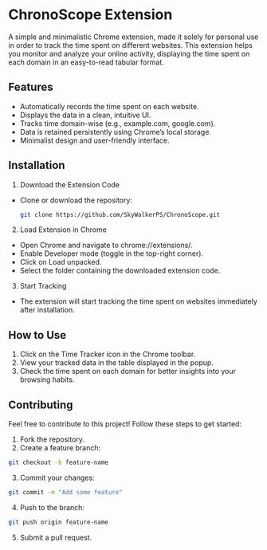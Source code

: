# ChronoScope Extension

A simple and minimalistic Chrome extension, made it solely for personal use in order to track the time spent on different websites. This extension helps you monitor and analyze your online activity, displaying the time spent on each domain in an easy-to-read tabular format.

## Features
- Automatically records the time spent on each website.
- Displays the data in a clean, intuitive UI.
- Tracks time domain-wise (e.g., example.com, google.com).
- Data is retained persistently using Chrome’s local storage.
- Minimalist design and user-friendly interface.

## Installation
1. Download the Extension Code
- Clone or download the repository:
    ```Bash
    git clone https://github.com/SkyWalkerPS/ChronoScope.git
    ```

2. Load Extension in Chrome
- Open Chrome and navigate to chrome://extensions/.
- Enable Developer mode (toggle in the top-right corner).
- Click on Load unpacked.
- Select the folder containing the downloaded extension code.

3. Start Tracking
- The extension will start tracking the time spent on websites immediately after installation.

## How to Use
1.	Click on the Time Tracker icon in the Chrome toolbar.
2.	View your tracked data in the table displayed in the popup.
3.	Check the time spent on each domain for better insights into your browsing habits.

<!-- ## Screenshots -->

## Contributing
Feel free to contribute to this project! Follow these steps to get started:
1.	Fork the repository.
2.	Create a feature branch:
```Bash
git checkout -b feature-name
```
3. Commit your changes:
```Bash
git commit -m "Add some feature"
```
4. Push to the branch:
```Bash
git push origin feature-name
```
5. Submit a pull request.